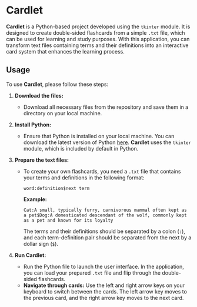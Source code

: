 # Cardlet

**Cardlet** is a Python-based project developed using the `tkinter` module. It is designed to create double-sided flashcards from a simple `.txt` file, which can be used for learning and study purposes. With this application, you can transform text files containing terms and their definitions into an interactive card system that enhances the learning process.

## Usage

To use **Cardlet**, please follow these steps:

1. **Download the files:**
   - Download all necessary files from the repository and save them in a directory on your local machine.

2. **Install Python:**
   - Ensure that Python is installed on your local machine. You can download the latest version of Python [here](https://www.python.org/downloads/). **Cardlet** uses the `tkinter` module, which is included by default in Python.

3. **Prepare the text files:**
   - To create your own flashcards, you need a `.txt` file that contains your terms and definitions in the following format:

     ```
     word:definition$next term
     ```

     **Example:**
     ```
     Cat:A small, typically furry, carnivorous mammal often kept as a pet$Dog:A domesticated descendant of the wolf, commonly kept as a pet and known for its loyalty
     ```

     The terms and their definitions should be separated by a colon (`:`), and each term-definition pair should be separated from the next by a dollar sign (`$`).

4. **Run Cardlet:**
   - Run the Python file to launch the user interface. In the application, you can load your prepared `.txt` file and flip through the double-sided flashcards.
   - **Navigate through cards:** Use the left and right arrow keys on your keyboard to switch between the cards. The left arrow key moves to the previous card, and the right arrow key moves to the next card.
